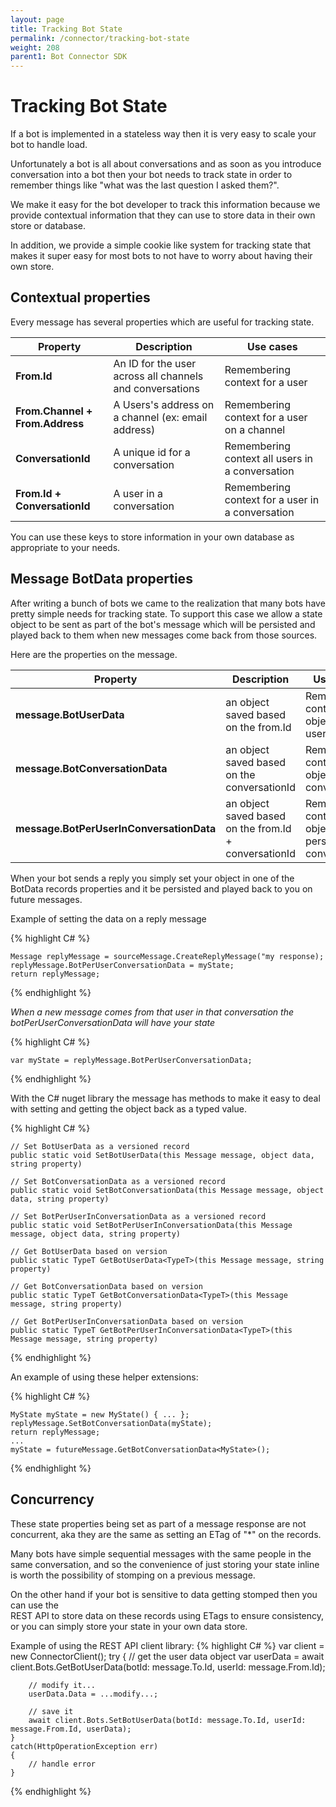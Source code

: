 ```yaml
---
layout: page
title: Tracking Bot State
permalink: /connector/tracking-bot-state
weight: 208
parent1: Bot Connector SDK
---
```


# Tracking Bot State
If a bot is implemented in a stateless way then it is very easy to scale your bot to handle load. 

Unfortunately a bot is all about conversations and as soon as you introduce conversation into a bot then
your bot needs to track state in order to remember things like "what was the last question I asked them?". 

We make it easy for the bot developer to track this information because we provide contextual information that
they can use to store data in their own store or database.

In addition, we provide a simple cookie like system for tracking state that makes it super easy for most bots to not have 
to worry about having their own store.

## Contextual properties
Every message has several properties which are useful for tracking state.

|**Property**                    | **Description**                                        | **Use cases**                                                
|----------------------------|----------------------------------------------------|----------------------------------------------------------
|**From.Id**                     | An ID for the user across all channels and conversations| Remembering context for a user
|**From.Channel + From.Address** | A Users's address on a channel (ex: email address) | Remembering context for a user on a channel                 
|**ConversationId**              | A unique id for a conversation                     | Remembering context all users in a conversation    
|**From.Id + ConversationId**    | A user in a conversation                           | Remembering context for a user in a conversation   

You can use these keys to store information in your own database as appropriate to your needs.

## Message BotData properties
After writing a bunch of bots we came to the realization that many bots have pretty simple needs for tracking state. 
To support this case we allow a state object to be sent as part of the bot's message which will be persisted
and played back to them when new messages come back from those sources.

Here are the properties on the message. 

|**Property**                            | **Description**                                                | **Use cases**                                                
|------------------------------------|------------------------------------------------------------|----------------------------------------------------------
|**message.BotUserData**                 | an object saved based on the from.Id                       | Remembering context object with a user
|**message.BotConversationData**         | an object saved based on the conversationId                | Remembering context object with a conversation
|**message.BotPerUserInConversationData**| an object saved based on the from.Id + conversationId      | Remembering context object with a person in a conversation

When your bot sends a reply you  simply set your object in one of the BotData records properties and it be persisted and
played back to you on future messages. 

Example of setting the data on a reply message

{% highlight C# %}

    Message replyMessage = sourceMessage.CreateReplyMessage("my response);
    replyMessage.BotPerUserConversationData = myState;
    return replyMessage;
	
{% endhighlight %}

*When a new message comes from that user in that conversation the botPerUserConversationData will have your state*

{% highlight C# %}

    var myState = replyMessage.BotPerUserConversationData;
	
{% endhighlight %}

With the C# nuget library the message has methods to make it easy to deal with setting and getting the object back as a typed value.

{% highlight C#  %}

    // Set BotUserData as a versioned record
    public static void SetBotUserData(this Message message, object data, string property)
    
    // Set BotConversationData as a versioned record
    public static void SetBotConversationData(this Message message, object data, string property)
    
    // Set BotPerUserInConversationData as a versioned record
    public static void SetBotPerUserInConversationData(this Message message, object data, string property)

    // Get BotUserData based on version
    public static TypeT GetBotUserData<TypeT>(this Message message, string property)

    // Get BotConversationData based on version
    public static TypeT GetBotConversationData<TypeT>(this Message message, string property)

    // Get BotPerUserInConversationData based on version
    public static TypeT GetBotPerUserInConversationData<TypeT>(this Message message, string property)
	
{% endhighlight %}

An example of using these helper extensions:

{% highlight C# %}

    MyState myState = new MyState() { ... };
    replyMessage.SetBotConversationData(myState);
    return replyMessage;
    ...
    myState = futureMessage.GetBotConversationData<MyState>();

{% endhighlight %}


## Concurrency
These state properties being set as part of a message response are not concurrent, aka they are the 
same as setting an ETag of "*" on the records.   

Many bots have simple sequential messages with the same people in the same conversation, and
so the convenience of just storing your state inline is worth the possibility of stomping on a
previous message.   

On the other hand if your bot is sensitive to data getting stomped then you can use the  
REST API to store data on these records using ETags to ensure consistency, or you can
simply store your state in your own data store.

Example of using the REST API client library:
{% highlight C# %}
    var client = new ConnectorClient();
    try
    {
        // get the user data object
        var userData = await client.Bots.GetBotUserData(botId: message.To.Id, userId: message.From.Id);
        
        // modify it...
        userData.Data = ...modify...;
        
        // save it
        await client.Bots.SetBotUserData(botId: message.To.Id, userId: message.From.Id, userData);
    }
    catch(HttpOperationException err)
    {
        // handle error
    }
{% endhighlight %}

